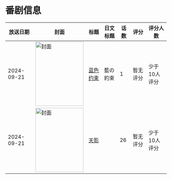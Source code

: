 # 番剧信息

|放送日期|封面|标题|日文标题|话数|评分|评分人数|
|---|---|---|---|---|---|---|
|2024-09-21|<img src="https://lain.bgm.tv/pic/cover/c/71/1e/514592_Hof6f.jpg" alt="封面" style="width:150px;height:200px;object-fit:cover;">|[蓝色约束](https://bangumi.tv/subject/514592)|藍の約束|1|暂无评分|少于10人评分|
|2024-09-21|<img src="https://lain.bgm.tv/pic/cover/c/a3/c5/395230_Qh3p5.jpg" alt="封面" style="width:150px;height:200px;object-fit:cover;">|[天影](https://bangumi.tv/subject/395230)||26|暂无评分|少于10人评分|
